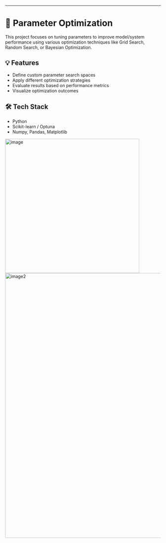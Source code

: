 

---

# 🔧 Parameter Optimization

This project focuses on tuning parameters to improve model/system performance using various optimization techniques like Grid Search, Random Search, or Bayesian Optimization.

## 💡 Features

- Define custom parameter search spaces  
- Apply different optimization strategies  
- Evaluate results based on performance metrics  
- Visualize optimization outcomes

## 🛠️ Tech Stack

- Python  
- Scikit-learn / Optuna  
- Numpy, Pandas, Matplotlib  

<img width="434" alt="image" src="https://github.com/user-attachments/assets/c59101a8-737a-4414-8f3c-190d3e88f9a4" />


<img width="856" alt="image2" src="https://github.com/user-attachments/assets/43fce829-68d1-4a9a-be0d-c27d31977bc7" />



